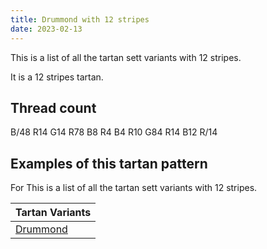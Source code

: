 ```yaml
---
title: Drummond with 12 stripes
date: 2023-02-13
---
```

This is a list of all the tartan sett variants with 12 stripes.

It is a 12 stripes tartan.


## Thread count
B/48 R14 G14 R78 B8 R4 B4 R10 G84 R14 B12 R/14

## Examples of this tartan pattern
For This is a list of all the tartan sett variants with 12 stripes.

| Tartan Variants |
|---------------|
| [Drummond](/variants/b/48/r14/g14/r78/b8/r4/b4/r10/g84/r14/b12/r/14-b304080-g008000-rc00000/)||
